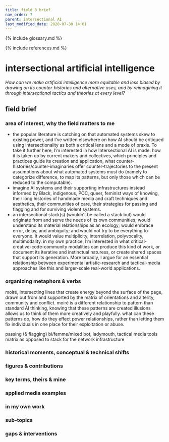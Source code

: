 ```yaml
---
title: field 3 brief
nav_order: 7
parent: intersectional AI
last_modified_date: 2020-07-30 14:01
---
```


{% include glossary.md %}

{% include references.md %}

# intersectional artificial intelligence

_How can we make artificial intelligence more equitable and less biased by drawing on its counter-histories and alternative uses, and by reimagining it through intersectional tactics and theories at every level?_

## field brief

### area of interest, why the field matters to me

- the popular literature is catching on that automated systems skew to existing power, and I’ve written elsewhere on how AI should be critiqued using intersectionality as both a critical lens and a mode of praxis. To take it further here, I’m interested in how Intersectional AI is made: how it is taken up by current makers and collectives, which principles and practices guide its creation and application, what counter-histories/counter-imaginaries offer counter-trajectories to the present assumptions about what automated systems must do (namely to categorize difference, to map its patterns, but only those which can be reduced to the computable). 
-  imagine AI systems and their supporting infrastructures instead informed by Black, indigenous, POC, queer, feminist ways of knowing, their long histories of handmade media and craft techniques and aesthetics, their communities of care, their strategies for passing and flagging and for surviving violent systems. 
- an intersectional stack(s) (wouldn’t be called a stack but) would originate from and serve the needs of its own communities; would understand its material relationships as an ecology; would embrace error, delay, and ambiguity; and would not try to be everything to everyone. It would value multiplicity, interrelation, polyvocality, multimodality. in my own practice, I’m interested in what critical-creative-code-community modalities can produce this kind of work, or document its iterative and instinctual naturess, or create shared spaces that support its generation. More broadly, I argue for an essential relationship between experimental artistic-research and tactical-media approaches like this and larger-scale real-world applications.

### organizing metaphors & verbs
moiré, intersecting lines that create energy beyond the surface of the page, drawn out from and supported by the matrix of orientations and alterity, community and conflict. moiré is a different relationship to pattern than standard AI thinking, knowing that these patterns are created illusions allows us to think of them more creatively and playfully. what can these patterns do, how do they effect power relationships, rather than letting them fix individuals in one place for their exploitation or abuse. 

passing (& flagging) bi/femme/mixed
bot, ladymouth, tactical media tools
matrix as opposed to stack for the network infrastructure

### historical moments, conceptual & technical shifts

### figures & contributions

### key terms, theirs & mine

### applied media examples

### in my own work

### sub-topics

### gaps & interventions
